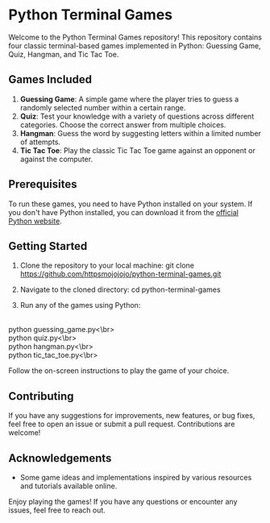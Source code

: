 # Python Terminal Games

Welcome to the Python Terminal Games repository! This repository contains four classic terminal-based games implemented in Python: Guessing Game, Quiz, Hangman, and Tic Tac Toe.

## Games Included

1. **Guessing Game**: A simple game where the player tries to guess a randomly selected number within a certain range.
2. **Quiz**: Test your knowledge with a variety of questions across different categories. Choose the correct answer from multiple choices.
3. **Hangman**: Guess the word by suggesting letters within a limited number of attempts.
4. **Tic Tac Toe**: Play the classic Tic Tac Toe game against an opponent or against the computer.

## Prerequisites

To run these games, you need to have Python installed on your system. If you don't have Python installed, you can download it from the [official Python website](https://www.python.org/downloads/).

## Getting Started

1. Clone the repository to your local machine:
  git clone https://github.com/httpsmojojojo/python-terminal-games.git

2. Navigate to the cloned directory:
  cd python-terminal-games

3. Run any of the games using Python:

  <br>python guessing_game.py<\br>
  <br>python quiz.py<\br>
  <br>python hangman.py<\br>
  <br>python tic_tac_toe.py<\br>

Follow the on-screen instructions to play the game of your choice.

## Contributing

If you have any suggestions for improvements, new features, or bug fixes, feel free to open an issue or submit a pull request. Contributions are welcome!

## Acknowledgements

- Some game ideas and implementations inspired by various resources and tutorials available online.

Enjoy playing the games! If you have any questions or encounter any issues, feel free to reach out.



